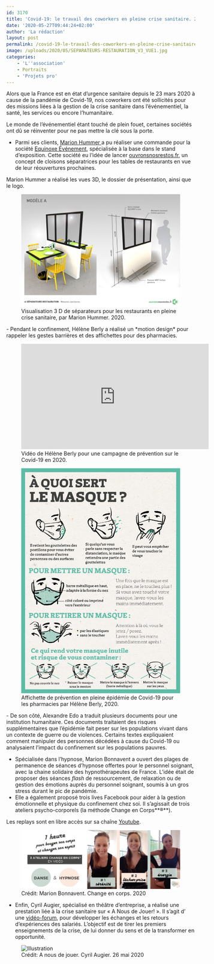 ```yaml
---
id: 3170
title: 'Covid-19: le travail des coworkers en pleine crise sanitaire. 2/2'
date: '2020-05-27T09:44:24+02:00'
author: 'La rédaction'
layout: post
permalink: /covid-19-le-travail-des-coworkers-en-pleine-crise-sanitaire-2-2/
image: /uploads/2020/05/SEPARATEURS-RESTAURATION_V3_VUE1.jpg
categories:
    - 'L''association'
    - Portraits
    - 'Projets pro'
---
```


Alors que la France est en état d’urgence sanitaire depuis le 23 mars 2020 à cause de la pandémie de Covid-19, nos coworkers ont été sollicités pour des missions liées à la gestion de la crise sanitaire dans l’événementiel, la santé, les services ou encore l’humanitaire.

Le monde de l’événementiel étant touché de plein fouet, certaines sociétés ont dû se réinventer pour ne pas mettre la clé sous la porte.

- Parmi ses clients, [Marion Hummer ](http://www.marionhummer.fr/)a pu réaliser une commande pour la société [Equinoxe Événement](https://www.equinoxe-evenement.fr/), spécialisée à la base dans le stand d’exposition. Cette société eu l’idée de lancer [ouvronsnosrestos.fr](http://ouvronsnosrestos.fr/), un concept de cloisons séparatrices pour les tables de restaurants en vue de leur réouvertures prochaines.

Marion Hummer a réalisé les vues 3D, le dossier de présentation, ainsi que le logo.

<figure class="wp-block-image"><img src="/uploads/2020/05/SEPARATEURS-RESTAURATION_V3_VUE1.jpg" alt="Illustration"><figcaption>Visualisation 3 D de séparateurs pour les restaurants en pleine crise sanitaire, par Marion Hummer. 2020.</figcaption></figure>- Pendant le confinement, Hélène Berly a réalisé un *motion design* pour rappeler les gestes barrières et des affichettes pour des pharmacies.

<figure class="wp-block-embed-youtube wp-block-embed is-type-video is-provider-youtube wp-embed-aspect-16-9 wp-has-aspect-ratio"><div class="wp-block-embed__wrapper"><iframe allow="accelerometer; autoplay; clipboard-write; encrypted-media; gyroscope; picture-in-picture" allowfullscreen="" frameborder="0" height="281" src="https://www.youtube.com/embed/8Zwk_qBN70g?feature=oembed" title="Covid-19, doit-on relativiser ou s'inquiéter ?" width="500"></iframe></div><figcaption>Vidéo de Hélène Berly pour une campagne de prévention sur le Covid-19 en 2020.</figcaption></figure><figure class="wp-block-image"><img src="/uploads/2020/05/masques-affichette.jpg" alt="Illustration"><figcaption>Affichette de prévention en pleine épidémie de Covid-19 pour les pharmacies par Hélène Berly, 2020.</figcaption></figure>- De son côté, Alexandre Edo a traduit plusieurs documents pour une institution humanitaire. Ces documents traitaient des risques supplémentaires que l’épidémie fait peser sur les populations vivant dans un contexte de guerre ou de violences. Certains textes expliquaient comment manipuler des personnes décédées à cause du Covid-19 ou analysaient l’impact du confinement sur les populations pauvres.

- Spécialisée dans l’hypnose, Marion Bonnavent a ouvert des plages de permanence de séances d’hypnose offertes pour le personnel soignant, avec la chaine solidaire des hypnothérapeutes de France. L’idée était de proposer des séances *flash* de ressourcement, de relaxation ou de gestion des émotions auprès du personnel soignant, soumis à un gros stress durant le pic de pandémie.
- Elle a également proposé trois lives Facebook pour aider à la gestion émotionnelle et physique du confinement chez soi. Il s’agissait de trois ateliers psycho-corporels (la méthode Change en Corps**®**).

Les replays sont en libre accès sur sa chaîne [Youtube](<http:// https://www.youtube.com/watch?v=ne-Zbf3vKGA&list=PLfU-r5qJakZYHIEofRCFV_-uOTYqsQt66>).

<figure class="wp-block-image"><img src="/uploads/2020/05/marion-bonnavent.jpg" alt="Illustration"><figcaption>Crédit: Marion Bonnavent. Change en corps. 2020</figcaption></figure>

- Enfin, Cyril Augier, spécialisé en théâtre d’entreprise, a réalisé une prestation liée à la crise sanitaire sur « A Nous de Jouer! ». Il s’agit d’ une [vidéo-forum](https://www.theatre-d-entreprise.fr/de-la-crise-a-la-reprise-une-video-forum-pour-un-retour-dexperience-salarie-e-s/), pour développer les échanges et les retours d’expériences des salariés. L’objectif est de tirer les premiers enseignements de la crise, de lui donner du sens et de la transformer en opportunité.

<figure class="wp-block-image"><img src="/uploads/2020/05/Triple_perso-1264x550.jpg" alt="Illustration"><figcaption>Crédit: A nous de jouer. Cyril Augier. 26 mai 2020</figcaption></figure>